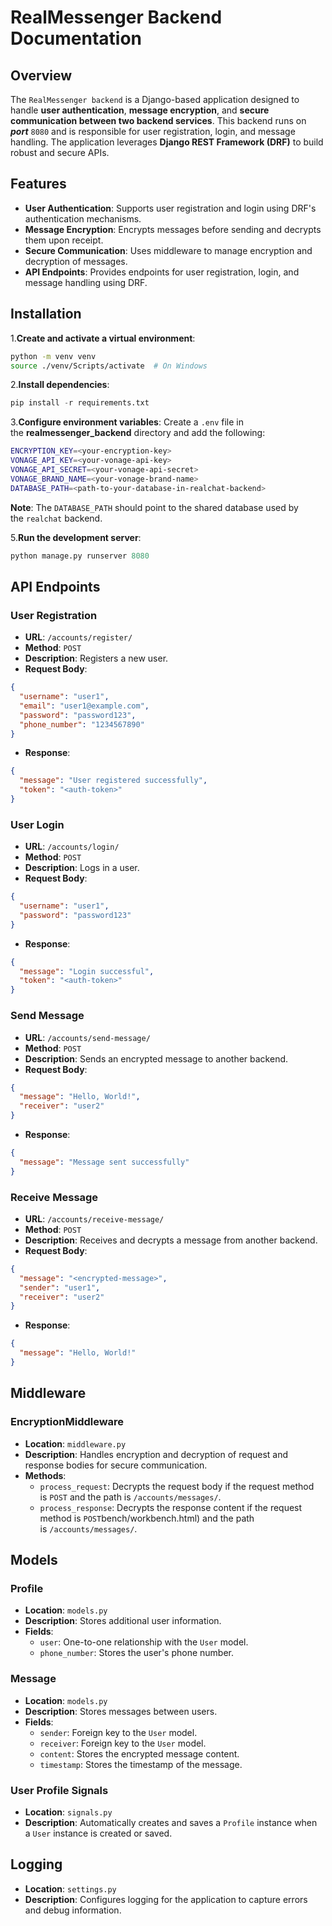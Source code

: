 # RealMessenger Backend Documentation

## Overview

The `RealMessenger backend` is a Django-based application designed to handle **user authentication**, **message encryption**, and **secure communication between two backend services**. This backend runs on **_port_** `8080` and is responsible for user registration, login, and message handling. The application leverages **Django REST Framework (DRF)** to build robust and secure APIs.

## Features

- **User Authentication**: Supports user registration and login using DRF's authentication mechanisms.
- **Message Encryption**: Encrypts messages before sending and decrypts them upon receipt.
- **Secure Communication**: Uses middleware to manage encryption and decryption of messages.
- **API Endpoints**: Provides endpoints for user registration, login, and message handling using DRF.

## Installation

1.**Create and activate a virtual environment**:

```bash
python -m venv venv
source ./venv/Scripts/activate  # On Windows
```

2.**Install dependencies**:

```python
pip install -r requirements.txt
```

3.**Configure environment variables**: Create a `.env` file in the **realmessenger_backend** directory and add the following:

```bash
ENCRYPTION_KEY=<your-encryption-key>
VONAGE_API_KEY=<your-vonage-api-key>
VONAGE_API_SECRET=<your-vonage-api-secret>
VONAGE_BRAND_NAME=<your-vonage-brand-name>
DATABASE_PATH=<path-to-your-database-in-realchat-backend>
```

**Note**: The `DATABASE_PATH` should point to the shared database used by the `realchat` backend.

5.**Run the development server**:

```python
python manage.py runserver 8080
```

## API Endpoints

### User Registration

- **URL**: `/accounts/register/`
- **Method**: `POST`
- **Description**: Registers a new user.
- **Request Body**:

```json
{
  "username": "user1",
  "email": "user1@example.com",
  "password": "password123",
  "phone_number": "1234567890"
}
```

- **Response**:

```json
{
  "message": "User registered successfully",
  "token": "<auth-token>"
}
```

### User Login

- **URL**: `/accounts/login/`
- **Method**: `POST`
- **Description**: Logs in a user.
- **Request Body**:

```json
{
  "username": "user1",
  "password": "password123"
}
```

- **Response**:

```json
{
  "message": "Login successful",
  "token": "<auth-token>"
}
```

### Send Message

- **URL**: `/accounts/send-message/`
- **Method**: `POST`
- **Description**: Sends an encrypted message to another backend.
- **Request Body**:

```json
{
  "message": "Hello, World!",
  "receiver": "user2"
}
```

- **Response**:

```json
{
  "message": "Message sent successfully"
}
```

### Receive Message

- **URL**: `/accounts/receive-message/`
- **Method**: `POST`
- **Description**: Receives and decrypts a message from another backend.
- **Request Body**:

```json
{
  "message": "<encrypted-message>",
  "sender": "user1",
  "receiver": "user2"
}
```

- **Response**:

```json
{
  "message": "Hello, World!"
}
```

## Middleware

### EncryptionMiddleware

- **Location**: `middleware.py`
- **Description**: Handles encryption and decryption of request and response bodies for secure communication.
- **Methods**:
  - `process_request`: Decrypts the request body if the request method is `POST` and the path is `/accounts/messages/`.
  - `process_response`: Decrypts the response content if the request method is `POST`bench/workbench.html) and the path is `/accounts/messages/`.

## Models

### Profile

- **Location**: `models.py`
- **Description**: Stores additional user information.
- **Fields**:
  - `user`: One-to-one relationship with the `User` model.
  - `phone_number`: Stores the user's phone number.

### Message

- **Location**: `models.py`
- **Description**: Stores messages between users.
- **Fields**:
  - `sender`: Foreign key to the `User` model.
  - `receiver`: Foreign key to the `User` model.
  - `content`: Stores the encrypted message content.
  - `timestamp`: Stores the timestamp of the message.

### User Profile Signals

- **Location**: `signals.py`
- **Description**: Automatically creates and saves a `Profile` instance when a `User` instance is created or saved.

## Logging

- **Location**: `settings.py`
- **Description**: Configures logging for the application to capture errors and debug information.
